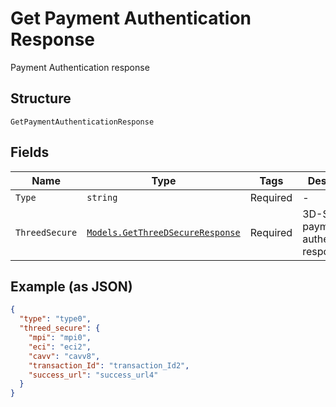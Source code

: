 
# Get Payment Authentication Response

Payment Authentication response

## Structure

`GetPaymentAuthenticationResponse`

## Fields

| Name | Type | Tags | Description |
|  --- | --- | --- | --- |
| `Type` | `string` | Required | - |
| `ThreedSecure` | [`Models.GetThreeDSecureResponse`](../../doc/models/get-three-d-secure-response.md) | Required | 3D-S payment authentication response |

## Example (as JSON)

```json
{
  "type": "type0",
  "threed_secure": {
    "mpi": "mpi0",
    "eci": "eci2",
    "cavv": "cavv8",
    "transaction_Id": "transaction_Id2",
    "success_url": "success_url4"
  }
}
```

